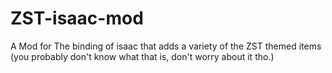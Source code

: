 # ZST-isaac-mod
A Mod for The binding of isaac that adds a variety of the ZST themed items (you probably don't know what that is, don't worry about it tho.)

